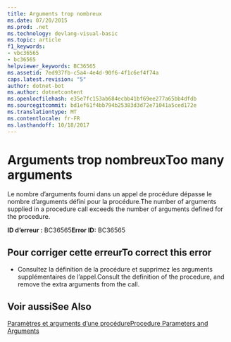 ```yaml
---
title: Arguments trop nombreux
ms.date: 07/20/2015
ms.prod: .net
ms.technology: devlang-visual-basic
ms.topic: article
f1_keywords:
- vbc36565
- bc36565
helpviewer_keywords: BC36565
ms.assetid: 7ed937fb-c5a4-4e4d-90f6-4f1c6ef4f74a
caps.latest.revision: "5"
author: dotnet-bot
ms.author: dotnetcontent
ms.openlocfilehash: e35e7fc153ab684ecbb41bf69ee277a65bb4dfdb
ms.sourcegitcommit: bd1ef61f4bb794b25383d3d72e71041a5ced172e
ms.translationtype: MT
ms.contentlocale: fr-FR
ms.lasthandoff: 10/18/2017
---
```

# <a name="too-many-arguments"></a><span data-ttu-id="88335-102">Arguments trop nombreux</span><span class="sxs-lookup"><span data-stu-id="88335-102">Too many arguments</span></span>
<span data-ttu-id="88335-103">Le nombre d’arguments fourni dans un appel de procédure dépasse le nombre d’arguments défini pour la procédure.</span><span class="sxs-lookup"><span data-stu-id="88335-103">The number of arguments supplied in a procedure call exceeds the number of arguments defined for the procedure.</span></span>  
  
 <span data-ttu-id="88335-104">**ID d’erreur :** BC36565</span><span class="sxs-lookup"><span data-stu-id="88335-104">**Error ID:** BC36565</span></span>  
  
## <a name="to-correct-this-error"></a><span data-ttu-id="88335-105">Pour corriger cette erreur</span><span class="sxs-lookup"><span data-stu-id="88335-105">To correct this error</span></span>  
  
-   <span data-ttu-id="88335-106">Consultez la définition de la procédure et supprimez les arguments supplémentaires de l’appel.</span><span class="sxs-lookup"><span data-stu-id="88335-106">Consult the definition of the procedure, and remove the extra arguments from the call.</span></span>  
  
## <a name="see-also"></a><span data-ttu-id="88335-107">Voir aussi</span><span class="sxs-lookup"><span data-stu-id="88335-107">See Also</span></span>  
 [<span data-ttu-id="88335-108">Paramètres et arguments d’une procédure</span><span class="sxs-lookup"><span data-stu-id="88335-108">Procedure Parameters and Arguments</span></span>](../../visual-basic/programming-guide/language-features/procedures/procedure-parameters-and-arguments.md)
